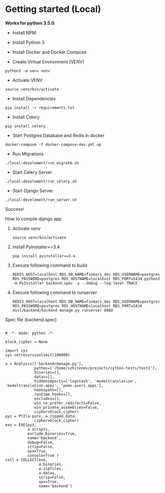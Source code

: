 # Getting started (Local) 

**Works for python 3.5.0**

* Install NPM
* Install Python 3
* Install Docker and Docker Compose

* Create Virtual Environment (VENV)

`python3 -m venv venv`
* Activate VENV

`source venv/bin/activate`

* Install Dependencies

`pip install -r requirements.txt`

* Install Celery

`pip install celery`

* Start Postgres Database and Redis in docker

`docker-compose -f docker-compose-dev.yml up`

* Run Migrations

`./local-develoment/run_migrate.sh`

* Start Celery Server

`./local-develoment/run_celery.sh`

* Start Django Server

`./local-develoment/run_server.sh`

Success!


How to compile django app

1) Activate venv

    `source venv/bin/activate`

2) Install PyInstaller==3.4

    `pip install pyinstaller==3.4.`
    
3) Execute following command to build

   `REDIS_HOST=localhost RDS_DB_NAME=finmars_dev RDS_USERNAME=postgres RDS_PASSWORD=postgres RDS_HOSTNAME=localhost RDS_PORT=5434 python3 -m PyInstaller backend.spec -y --debug --log-level TRACE`
    
4) Execute following command to runserver

   `REDIS_HOST=localhost RDS_DB_NAME=finmars_dev RDS_USERNAME=postgres RDS_PASSWORD=postgres RDS_HOSTNAME=localhost RDS_PORT=5434 dist/backend/backend manage.py runserver 8080`
   
   
Spec file (backend.spec)

```

# -*- mode: python -*-

block_cipher = None

import sys
sys.setrecursionlimit(100000)

a = Analysis(['backend/manage.py'],
             pathex=['/home/szhitenev/projects/cython-tests/test2'],
             binaries=[],
             datas=[],
             hiddenimports=['logstash', 'modeltranslation', 'modeltranslation.apps', 'poms.users.apps'],
             hookspath=[],
             runtime_hooks=[],
             excludes=[],
             win_no_prefer_redirects=False,
             win_private_assemblies=False,
             cipher=block_cipher)
pyz = PYZ(a.pure, a.zipped_data,
             cipher=block_cipher)
exe = EXE(pyz,
          a.scripts,
          exclude_binaries=True,
          name='backend',
          debug=False,
          strip=False,
          upx=True,
          console=True )
coll = COLLECT(exe,
               a.binaries,
               a.zipfiles,
               a.datas,
               strip=False,
               upx=True,
               name='backend')



```
    
